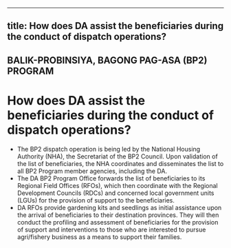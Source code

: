 --- 
 title: How does DA assist the beneficiaries during the conduct of dispatch operations?
 ---

## BALIK-PROBINSIYA, BAGONG PAG-ASA (BP2) PROGRAM

# How does DA assist the beneficiaries during the conduct of dispatch operations?


 - The BP2 dispatch operation is being led by the National Housing Authority (NHA), the Secretariat of the BP2 Council. Upon validation of the list of beneficiaries, the NHA coordinates and disseminates the list to all BP2 Program member agencies, including the DA.
 - The DA BP2 Program Office forwards the list of beneficiaries to its Regional Field Offices (RFOs), which then coordinate with the Regional Development Councils (RDCs) and concerned local government units (LGUs) for the provision of support to the beneficiaries.
 - DA RFOs provide gardening kits and seedlings as initial assistance upon the arrival of beneficiaries to their destination provinces. They will then conduct the profiling and assessment of beneficiaries for the provision of support and interventions to those who are interested to pursue agri/fishery business as a means to support their families.
